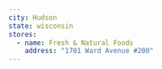 ```yaml
---
city: Hudson
state: wisconsin
stores:
  - name: Fresh & Natural Foods
    address: "1701 Ward Avenue #200"
---
```

